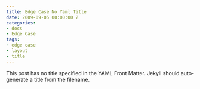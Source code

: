 ```yaml
---
title: Edge Case No Yaml Title
date: 2009-09-05 00:00:00 Z
categories:
- docs
- Edge Case
tags:
- edge case
- layout
- title
---
```


This post has no title specified in the YAML Front Matter. Jekyll should auto-generate a title from the filename.